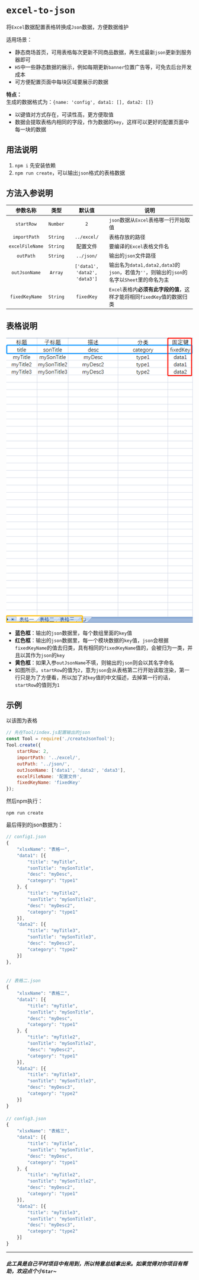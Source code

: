 # `excel-to-json`
将`Excel`数据配置表格转换成`Json`数据，方便数据维护

适用场景：
- 静态商场首页，可用表格每次更新不同商品数据，再生成最新`json`更新到服务器即可
- `H5`中一些静态数据的展示，例如每期更新`banner`位置广告等，可免去后台开发成本
- 可方便配置页面中每块区域要展示的数据

**特点：**  
生成的数据格式为：`{name: 'config', data1: [], data2: []}`
- 以键值对方式存在，可读性高，更方便取值
- 数据会提取表格内相同的字段，作为数据的`key`，这样可以更好的配置页面中每一块的数据

## 用法说明
1. `npm i` 先安装依赖
2. `npm run create`，可以输出`json`格式的表格数据

## 方法入参说明
|  参数名称  | 类型 | 默认值 | 说明  
|  :-:  | :-: | :-: | --- |
| `startRow`  |`Number` | `2` | `json`数据从`Excel`表格哪一行开始取值
| `importPath`  |`String` | `../excel/` | 表格存放的路径 
| `excelFileName` |`String` | 配置文件 | 要编译的`Excel`表格文件名 
| `outPath` |`String` |`../json/` | 输出的`json`文件路径 |
| `outJsonName` |`Array` | `['data1', 'data2', 'data3']` | 输出名为`data1,data2,data3`的`json`，若值为`''`，则输出的`json`的名字以`Sheet`里的命名为主
| `fixedKeyName` | `String` | `fixedKey` |  `Excel`表格内**必须有此字段的值**，这样才能将相同`fixedKey`值的数据归类

## 表格说明  
![图片alt](./md/example.png)

- **蓝色框**：输出的`json`数据里，每个数组里面的`key`值  
- **红色框**：输出的`json`数据里，每一个模块数据的`key`值，`json`会根据`fixedKeyName`的值去归类，具有相同的`fixedKeyName`值的，会被归为一类，并且以其作为`json`的`key`  
- **黄色框**：如果入参`outJsonName`不填，则输出的`json`则会以其名字命名  
- 如图所示，`startRow`的值为`2`，意为`json`会从表格第二行开始读取渲染，第一行只是为了方便看，所以加了对`key`值的中文描述，去掉第一行的话，`startRow`的值则为`1`

## 示例
以该图为表格

```javascript
// 先在Tool/index.js配置输出的json
const Tool = require('./createJsonTool');
Tool.create({
    startRow: 2,
    importPath: '../excel/',
    outPath: '../json/',
    outJsonName: ['data1', 'data2', 'data3'],
    excelFileName: '配置文件',
    fixedKeyName: 'fixedKey'
});
```

然后npm执行：
```
npm run create
```

最后得到的json数据为：
```javascript
// config1.json
{
    "xlsxName": "表格一",
    "data1": [{
        "title": "myTitle",
        "sonTitle": "mySonTitle",
        "desc": "myDesc",
        "category": "type1"
    }, {
        "title": "myTitle2",
        "sonTitle": "mySonTitle2",
        "desc": "myDesc2",
        "category": "type1"
    }],
    "data2": [{
        "title": "myTitle3",
        "sonTitle": "mySonTitle3",
        "desc": "myDesc3",
        "category": "type2"
    }]
},


// 表格二.json
{
    "xlsxName": "表格二",
    "data1": [{
        "title": "myTitle",
        "sonTitle": "mySonTitle",
        "desc": "myDesc",
        "category": "type1"
    }, {
        "title": "myTitle2",
        "sonTitle": "mySonTitle2",
        "desc": "myDesc2",
        "category": "type1"
    }],
    "data2": [{
        "title": "myTitle3",
        "sonTitle": "mySonTitle3",
        "desc": "myDesc3",
        "category": "type2"
    }]
}

// config3.json
{
    "xlsxName": "表格三",
    "data1": [{
        "title": "myTitle",
        "sonTitle": "mySonTitle",
        "desc": "myDesc",
        "category": "type1"
    }, {
        "title": "myTitle2",
        "sonTitle": "mySonTitle2",
        "desc": "myDesc2",
        "category": "type1"
    }],
    "data2": [{
        "title": "myTitle3",
        "sonTitle": "mySonTitle3",
        "desc": "myDesc3",
        "category": "type2"
    }]
}
```
---
##### 此工具是自己平时项目中有用到，所以特意总结拿出来。如果觉得对你项目有帮助，欢迎点个小`Star`~